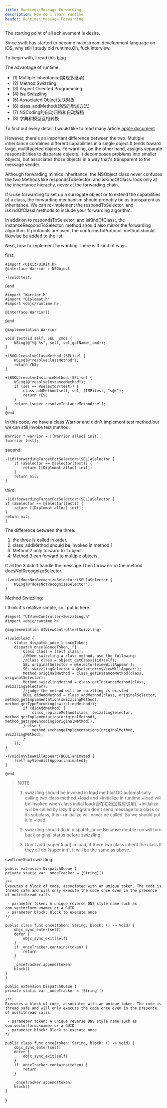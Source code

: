 ```yaml
---
title: Runtime\:Message Forwarding
description: How do i learn runtime
header: Runtime\:Message Forwarding
---
```


The starting point of all achievement is desire.

Since swift has started to become mainstream development language on iOS, why still i study old runtime.Oh, fuck interview.

To begin with, I read this [blog](http://www.jianshu.com/p/db6dc23834e3)

The advantage of runtime:

* (1) Multiple Inheritance(实现多继承)
* (2) Method Swizzling
* (3) Aspect Oriented Programming
* (4) Isa Swizzling
* (5) Associated Object关联对象
* (6) class_addMethod(动态的增加方法)
* (7) NSCoding的自动归档和自动解档
* (8) 字典和模型互相转换

To find out every detail, I would like to read many article.[apple document](https://developer.apple.com/library/content/documentation/Cocoa/Conceptual/ObjCRuntimeGuide/Articles/ocrtForwarding.html#//apple_ref/doc/uid/TP40008048-CH105-SW11)

However, there's an important difference between the two: Multiple inheritance combines different capabilities in a single object.It tends toward large, multifaceted objects. Forwarding, on the other hand, assigns separate responsibilities to disparate objects. It decomposes problems into smaller objects, but associates those objects in a way that's transparent to the message sender.

Although forwarding mimics inheritance, the NSObject class never confuses the two.Methods like respondsToSelector: and isKindOfClass: look only at the inheritance hierachy, never at the forwarding chain.

If u use forwarding to set up a surrogate object or to extend the capabilities of a class, the forwarding mechanism should probably be as transparent as inheritance. We can re-implement the respondToSelector: and isKindOfClassl methods to include your forwarding algorithm:

In addition to respondsToSelector: and isKindOfClass:, the instanceRespondToSelector: method should also mirror the forwarding algorithm. If protocols are used, the conformsToProtocol: method should likewise be added to the list.

Next, how to implement forwarding.There is 3 kind of ways.

first:

	#import <UIKit/UIKit.h>
	@interface Warrior : NSObject
	
	-(void)test;
	
	@end
	
	#import "Warrior.h"
	#import "Diplomat.h"
	#import <objc/runtime.h>
	
	@interface Warrior()
	
	@end
	
	@implementation Warrior
	
	void test(id self, SEL _cmd) {
	    NSLog(@"%@ %s", self, sel_getName(_cmd));
	}
	
	+(BOOL)resolveClassMethod:(SEL)sel {
	    NSLog(@"resolveClassMethod");
	    return YES;
	}
	
	+(BOOL)resolveInstanceMethod:(SEL)sel {
	    NSLog(@"resolveInstanceMethod");
	    if (sel == @selector(test)) {
	        class_addMethod(self, sel, (IMP)test, "v@:");
	        return YES;
	    }
	    return [super resolveInstanceMethod:sel];
	}
	@end
	
In this code, we have a class Warrior and didn't implement test method.but we can still invoke test method.

	Warrior * warrior = [[Warrior alloc] init];
	[warrior test];
	
second:

	-(id)forwardingTargetForSelector:(SEL)aSelector {
		if (aSelector == @selector(test)) {
			return [[Diplomat alloc] init];
		}
		return nil;
	}
	
third: 
	
	-(id)forwardingTargetForSelector:(SEL)aSelector {
    if (aSelector == @selector(test)) {
        return [[Diplomat alloc] init];
    }
    return nil;
	}
	
The difference between the three:

1. the three is called in order.
2. class_addMethod should be invoked in method 1
3. Method 2 only forward to 1 object.
4. Method 3 can forward to multiple objects.

If all the 3 didn't handle the message.Then throw err in the method doesNotRecognizeSelector.

	-(void)doesNotRecognizeSelector:(SEL)aSelector {
	    NSLog(@"doesNotRecognizeSelector");
	}
	
Method Swizzling:

I think it's relative simple, so I put id here.

	#import "UIViewController+Swizzling.h"
	#import <objc/runtime.h>
	
	@implementation UIViewController(Swizzling)
	
	+(void)load {
	    static dispatch_once_t onceToken;
	    dispatch_once(&onceToken, ^{
	        Class class = [self class];
	        //When swizzling a class method, use the following:
	        //Class class = object_getClass((id)self);
	        SEL originalSelector = @selector(viewWillAppear:);
	        SEL swizzlingSelector = @selector(myViewWillAppear:);
	        Method originalMethod = class_getInstanceMethod(class, originalSelector);
	        Method swizzlingMethod = class_getInstanceMethod(class, swizzlingSelector);
	        //judge the method will be swizlling is existed
	        BOOL didAddMethod = class_addMethod(class, originalSelector, method_getImplementation(swizzlingMethod), method_getTypeEncoding(swizzlingMethod));
	        if (didAddMethod) {
	            class_replaceMethod(class, swizzlingSelector, method_getImplementation(originalMethod), method_getTypeEncoding(originalMethod));
	        } else {
	            method_exchangeImplementations(originalMethod, swizzlingMethod);
	        }
	    });
	}
	
	-(void)myViewWillAppear:(BOOL)animated {
	    [self myViewWillAppear:animated];
	}
	
	@end

>NOTE:
>
>1. swizzling should be invoked in load method.OC automatically calling two class method +load and +initialize in runtime.+load will be invoked when class initial load(会在初始加载时调用), +initialize will be called by lazy.If program don't send message to a class or its subclass, then +initialize will never be called. So we should put it in +load.
>
>2. swizzling should do in dispatch_once.Because double run will turn back original status before swizzling.
>
>3. Don't add [super load] in load, if there two class inherit the class.If they all do [super init], it will be the same as above.


swift method swizzling:

	public extension DispatchQueue {
   	private static var _onceTracker = [String]()
    
    /**
    Executes a block of code, associated with an unique token. The code is thread safe and will only execute the code once even in the presence of multithread calls.
     
     - parameter token: A unique reverse DNS style name such as com.vectorform.<name> or a GUID
     - parameter block: Block to execute once
    */
    
    public class func once(token: String, block: () -> Void) {
        objc_sync_enter(self)
        defer {
            objc_sync_exit(self)
        }
        if _onceTracker.contains(token) {
            return
        }
        
        _onceTracker.append(token)
        block()
    }
	}

	public extension DispatchQueue {
   	private static var _onceTracker = [String]()
    
    /**
    Executes a block of code, associated with an unique token. The code is thread safe and will only execute the code once even in the presence of multithread calls.
     
     - parameter token: A unique reverse DNS style name such as com.vectorform.<name> or a GUID
     - parameter block: Block to execute once
    */
    
    public class func once(token: String, block: () -> Void) {
        objc_sync_enter(self)
        defer {
            objc_sync_exit(self)
        }
        if _onceTracker.contains(token) {
            return
        }
        
        _onceTracker.append(token)
        block()
    }
}
